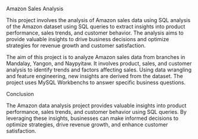 Amazon Sales Analysis 

This project involves the analysis of Amazon sales data using SQL analysis of the Amazon dataset using SQL queries to extract insights into product performance, sales trends, and customer behavior. The analysis aims to provide valuable insights to drive business decisions and optimize strategies for revenue growth and customer satisfaction.


The aim of this project is to analyze Amazon sales data from branches in Mandalay, Yangon, and Naypyitaw. It involves product, sales, and customer analysis to identify trends and factors affecting sales. Using data wrangling and feature engineering, new insights are derived from the dataset. The project uses MySQL Workbenchs to answer specific business questions.

Conclusion

The Amazon data analysis project provides valuable insights into product performance, sales trends, and customer behavior using SQL queries. By leveraging these insights, businesses can make informed decisions to optimize strategies, drive revenue growth, and enhance customer satisfaction.




